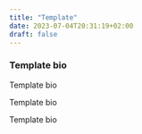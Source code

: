 ```yaml
---
title: "Template"
date: 2023-07-04T20:31:19+02:00
draft: false
---
```



### Template bio

Template bio

Template bio

Template bio
